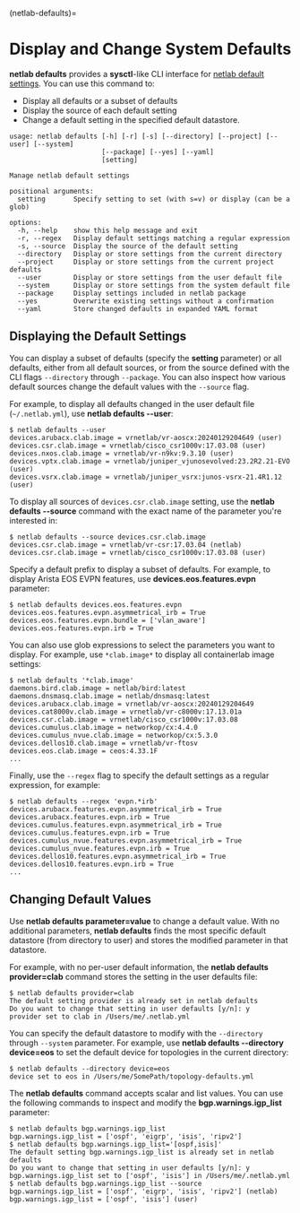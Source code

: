 (netlab-defaults)=
# Display and Change System Defaults

**netlab defaults** provides a **sysctl**-like CLI interface for [netlab default settings](topo-defaults). You can use this command to:

* Display all defaults or a subset of defaults
* Display the source of each default setting
* Change a default setting in the specified default datastore.

```text
usage: netlab defaults [-h] [-r] [-s] [--directory] [--project] [--user] [--system]
                       [--package] [--yes] [--yaml]
                       [setting]

Manage netlab default settings

positional arguments:
  setting       Specify setting to set (with s=v) or display (can be a glob)

options:
  -h, --help    show this help message and exit
  -r, --regex   Display default settings matching a regular expression
  -s, --source  Display the source of the default setting
  --directory   Display or store settings from the current directory
  --project     Display or store settings from the current project defaults
  --user        Display or store settings from the user default file
  --system      Display or store settings from the system default file
  --package     Display settings included in netlab package
  --yes         Overwrite existing settings without a confirmation
  --yaml        Store changed defaults in expanded YAML format
```

## Displaying the Default Settings

You can display a subset of defaults (specify the **setting** parameter) or all defaults, either from all default sources, or from the source defined with the CLI flags `--directory` through `--package`. You can also inspect how various default sources change the default values with the `--source` flag.

For example, to display all defaults changed in the user default file (`~/.netlab.yml`), use **netlab defaults --user**:

```
$ netlab defaults --user
devices.arubacx.clab.image = vrnetlab/vr-aoscx:20240129204649 (user)
devices.csr.clab.image = vrnetlab/cisco_csr1000v:17.03.08 (user)
devices.nxos.clab.image = vrnetlab/vr-n9kv:9.3.10 (user)
devices.vptx.clab.image = vrnetlab/juniper_vjunosevolved:23.2R2.21-EVO (user)
devices.vsrx.clab.image = vrnetlab/juniper_vsrx:junos-vsrx-21.4R1.12 (user)
```

To display all sources of `devices.csr.clab.image` setting, use the **netlab defaults --source** command with the exact name of the parameter you're interested in:

```
$ netlab defaults --source devices.csr.clab.image
devices.csr.clab.image = vrnetlab/vr-csr:17.03.04 (netlab)
devices.csr.clab.image = vrnetlab/cisco_csr1000v:17.03.08 (user)
```

Specify a default prefix to display a subset of defaults. For example, to display Arista EOS EVPN features, use **devices.eos.features.evpn** parameter:

```
$ netlab defaults devices.eos.features.evpn
devices.eos.features.evpn.asymmetrical_irb = True
devices.eos.features.evpn.bundle = ['vlan_aware']
devices.eos.features.evpn.irb = True
```

You can also use glob expressions to select the parameters you want to display. For example, use `*clab.image*` to display all containerlab image settings:

```
$ netlab defaults '*clab.image'
daemons.bird.clab.image = netlab/bird:latest
daemons.dnsmasq.clab.image = netlab/dnsmasq:latest
devices.arubacx.clab.image = vrnetlab/vr-aoscx:20240129204649
devices.cat8000v.clab.image = vrnetlab/vr-c8000v:17.13.01a
devices.csr.clab.image = vrnetlab/cisco_csr1000v:17.03.08
devices.cumulus.clab.image = networkop/cx:4.4.0
devices.cumulus_nvue.clab.image = networkop/cx:5.3.0
devices.dellos10.clab.image = vrnetlab/vr-ftosv
devices.eos.clab.image = ceos:4.33.1F
...
```

Finally, use the `--regex` flag to specify the default settings as a regular expression, for example:

```
$ netlab defaults --regex 'evpn.*irb'
devices.arubacx.features.evpn.asymmetrical_irb = True
devices.arubacx.features.evpn.irb = True
devices.cumulus.features.evpn.asymmetrical_irb = True
devices.cumulus.features.evpn.irb = True
devices.cumulus_nvue.features.evpn.asymmetrical_irb = True
devices.cumulus_nvue.features.evpn.irb = True
devices.dellos10.features.evpn.asymmetrical_irb = True
devices.dellos10.features.evpn.irb = True
...
```

## Changing Default Values

Use **netlab defaults parameter=value** to change a default value. With no additional parameters, **netlab defaults** finds the most specific default datastore (from directory to user) and stores the modified parameter in that datastore.

For example, with no per-user default information, the **netlab defaults provider=clab** command stores the setting in the user defaults file:

```
$ netlab defaults provider=clab
The default setting provider is already set in netlab defaults
Do you want to change that setting in user defaults [y/n]: y
provider set to clab in /Users/me/.netlab.yml
```

You can specify the default datastore to modify with the `--directory` through `--system` parameter. For example, use **netlab defaults --directory device=eos** to set the default device for topologies in the current directory:

```
$ netlab defaults --directory device=eos
device set to eos in /Users/me/SomePath/topology-defaults.yml
```

The **netlab defaults** command accepts scalar and list values. You can use the following commands to inspect and modify the **bgp.warnings.igp_list** parameter:

```
$ netlab defaults bgp.warnings.igp_list
bgp.warnings.igp_list = ['ospf', 'eigrp', 'isis', 'ripv2']
$ netlab defaults bgp.warnings.igp_list='[ospf,isis]'
The default setting bgp.warnings.igp_list is already set in netlab defaults
Do you want to change that setting in user defaults [y/n]: y
bgp.warnings.igp_list set to ['ospf', 'isis'] in /Users/me/.netlab.yml
$ netlab defaults bgp.warnings.igp_list --source
bgp.warnings.igp_list = ['ospf', 'eigrp', 'isis', 'ripv2'] (netlab)
bgp.warnings.igp_list = ['ospf', 'isis'] (user)
```
